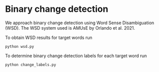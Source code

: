 # Binary change detection

We approach binary change detection using Word Sense Disambiguation (WSD).
The WSD system used is AMUsE by Orlando et al. 2021.

To obtain WSD results for target words run
```
python wsd.py
```

To determine binary change detection labels for each target word run
```
python change_labels.py
```
